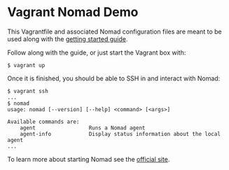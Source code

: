 # Vagrant Nomad Demo

This Vagrantfile and associated Nomad configuration files are meant
to be used along with the
[getting started guide](https://nomadproject.io/intro/getting-started/install.html).

Follow along with the guide, or just start the Vagrant box with:

    $ vagrant up

Once it is finished, you should be able to SSH in and interact with Nomad:

    $ vagrant ssh
    ...
    $ nomad
    usage: nomad [--version] [--help] <command> [<args>]

    Available commands are:
        agent                 Runs a Nomad agent
        agent-info            Display status information about the local agent
    ...

To learn more about starting Nomad see the [official site](https://nomadproject.io).
